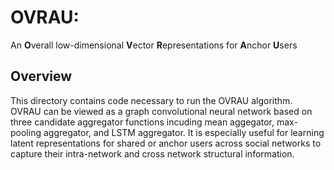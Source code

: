 # OVRAU: 
An **O**verall low-dimensional **V**ector **R**epresentations for **A**nchor **U**sers
## Overview 
This directory contains code necessary to run the OVRAU algorithm. OVRAU can be viewed as a graph convolutional neural network based on three candidate aggregator functions incuding mean aggegator, max-pooling aggregator, and LSTM aggregator. It is especially useful for learning latent representations for shared or anchor users across social networks to capture their intra-network and cross network structural information.
